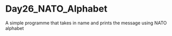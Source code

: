 # Day26_NATO_Alphabet
A simple programme that takes in name and prints the message using NATO alphabet
